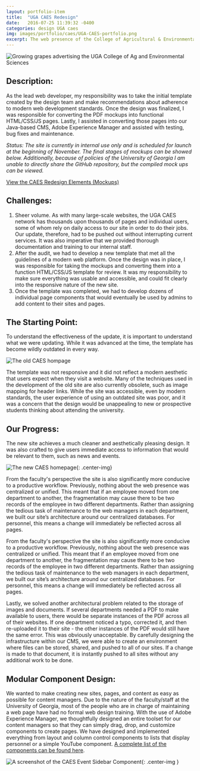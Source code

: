 ```yaml
---
layout: portfolio-item
title:  "UGA CAES Redesign"
date:   2016-07-25 11:39:32 -0400
categories: design UGA caes
img: images/portfolio/caes/UGA-CAES-portfolio.png
excerpt: The web presence of the College of Agricultural & Environmental Sciences at the University of Georgia is a complex network of sites, pages, and databases that was in dire need of a massive overhaul.  Through in-depth research audits, UI/UX redesign, thoughtful web development choices in line with modern standards, and extensive testing, we were able to completely repackage and re-deliver both the public facing site as well as the internal CMS.
---
```


![Growing grapes advertising the UGA College of Ag and Environmental Sciences]( {{site.baseurl}}/images/portfolio/caes/UGA-CAES-portfolio.png )

## Description:

As the lead web developer, my responsibility was to take the initial template created by the design team and make recommendations about adherence to modern web development standards.  Once the design was finalized, I was responsible for converting the PDF mockups into functional HTML/CSS/JS pages.  Lastly, I assisted in converting those pages into our Java-based CMS, Adobe Experience Manager and assisted with testing, bug fixes and maintenance.  

*Status: The site is currently in internal use only and is scheduled for launch at the beginning of November. The final stages of mockups can be showed below.  Additionally, because of policies of the University of Georgia I am unable to directly share the GitHub repository, but the compiled mock ups can be viewed.*

<a href="http://johnfrenchxyz.github.io/UGA/" class="portfolio-button">View the CAES Redesign Elements (Mockups)</a>

## Challenges:

1.  Sheer volume.  As with many large-scale websites, the UGA CAES network has thousands upon thousands of pages and individual users, some of whom rely on daily access to our site in order to do their jobs.  Our update, therefore, had to be pushed out without interrupting current services. It was also imperative that we provided thorough documentation and training to our internal staff.
2.  After the audit, we had to develop a new template that met all the guidelines of a modern web platform.  Once the design was in place, I was responsible for taking the mockups and converting them into a function HTML/CSS/JS template for review.  It was my responsibility to make sure everything was usable and accessible, and could fit clearly into the responsive nature of the new site.
3.  Once the template was completed, we had to develop dozens of individual page components that would eventually be used by admins to add content to their sites and pages.

## The Starting Point:

To understand the effectiveness of the update, it is important to understand what we were updating. While it was advanced at the time, the template has become wildly outdated in every way.  

![The old CAES hompage]( {{site.baseurl}}/images/portfolio/caes/current-caes-homepage.png)

The template was not responsive and it did not reflect a modern aesthetic that users expect when they visit a website.  Many of the techniques used in the development of the old site are also currently obsolete, such as image mapping for header links.  While the site was accessible, even by modern standards, the user experience of using an outdated site was poor, and it was a concern that the design would be unappealing to new or prospective students thinking about attending the university.

## Our Progress:

The new site achieves a much cleaner and aesthetically pleasing design.  It was also crafted to give users immediate access to information that would be relevant to them, such as news and events.

![The new CAES homepage]( {{site.baseurl}}/images/portfolio/caes/new-caes-homepage.png ){: .center-img}

From the faculty's perspective the site is also significantly more conducive to a productive workflow.  Previously, nothing about the web presence was centralized or unified.  This meant that if an employee moved from one department to another, the fragmentation may cause there to be two records of the employee in two different departments.  Rather than assigning the tedious task of maintenance to the web managers in each department, we built our site’s architecture around our centralized databases.  For personnel, this means a change will immediately be reflected across all pages.

From the faculty's perspective the site is also significantly more conducive to a productive workflow.  Previously, nothing about the web presence was centralized or unified.  This meant that if an employee moved from one department to another, the fragmentation may cause there to be two records of the employee in two different departments.  Rather than assigning the tedious task of maintenance to the web managers in each department, we built our site’s architecture around our centralized databases.  For personnel, this means a change will immediately be reflected across all pages.

Lastly, we solved another architectural problem related to the storage of images and documents.  If several departments needed a PDF to make available to users, there would be separate instances of the PDF across all of their websites. If one department noticed a typo, corrected it, and then re-uploaded it to their site - the other instances of the PDF would still have the same error.  This was obviously unacceptable.  By carefully designing the infrastructure within our CMS, we were able to create an environment where files can be stored, shared, and pushed to all of our sites.  If a change is made to that document, it is instantly pushed to all sites without any additional work to be done.

## Modular Component Design:

We wanted to make creating new sites, pages, and content as easy as possible for content managers.  Due to the nature of the faculty/staff at the University of Georgia, most of the people who are in charge of maintaining a web page have had no formal web design training.  With  the use of Adobe Experience Manager, we thoughtfully designed an entire toolset for our content managers so that they can simply drag, drop, and customize components to create pages.  We have designed and implemented everything from layout and column control components to lists that display personnel or a simple YouTube component.  [A complete list of the components can be found here](http://www.johnfrenchxyz.github.io/UGA/).

![A screenshot of the CAES Event Sidebar Component]( {{site.baseurl}}/images/portfolio/caes/caes-components.png ){: .center-img }
